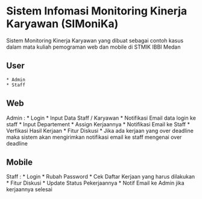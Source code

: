 # Sistem Infomasi Monitoring Kinerja Karyawan (SIMoniKa)
Sistem Monitoring Kinerja Karyawan yang dibuat sebagai contoh kasus dalam mata kuliah pemograman web dan mobile di STMIK IBBI Medan

## User
    * Admin
    * Staff

## Web
Admin :
    * Login
    * Input Data Staff / Karyawan
        * Notifikasi Email data login ke staff
    * Input Departement
    * Assign Kerjaannya
        * Notifikasi Email ke Staff
    * Verfikasi Hasil Kerjaan
    * Fitur Diskusi
    * Jika ada kerjaan yang over deadline maka sistem akan mengirimkan notifikasi email ke staff mengenai over deadline

## Mobile
Staff :
    * Login
    * Rubah Password
    * Cek Daftar Kerjaan yang harus dilakukan
    * Fitur Diskusi
    * Update Status Pekerjaannya
        * Notif Email ke Admin jika kerjaannya selesai